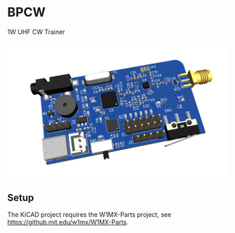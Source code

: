 # BPCW
1W UHF CW Trainer 

![Rendering of the BPCW Radio](https://github.com/w1xm/BPCW/blob/main/Documentation/Images/PCB-Render.png?raw=true)

## Setup
The KiCAD project requires the W1MX-Parts project, see https://github.mit.edu/w1mx/W1MX-Parts.
